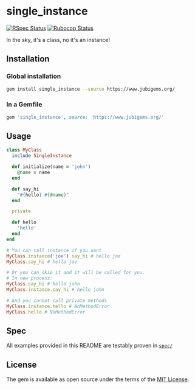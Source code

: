 # single_instance

[![RSpec Status](https://github.com/jubishop/single_instance/workflows/RSpec/badge.svg)](https://github.com/jubishop/single_instance/actions/workflows/rspec.yml)  [![Rubocop Status](https://github.com/jubishop/single_instance/workflows/Rubocop/badge.svg)](https://github.com/jubishop/single_instance/actions/workflows/rubocop.yml)

In the sky, it's a class, no it's an instance!

## Installation

### Global installation

```zsh
gem install single_instance --source https://www.jubigems.org/
```

### In a Gemfile

```ruby
gem 'single_instance', source: 'https://www.jubigems.org/'
```

## Usage

```ruby
class MyClass
  include SingleInstance

  def initialize(name = 'john')
    @name = name
  end

  def say_hi
    "#{hello} #{@name}"
  end

  private

  def hello
    'hello'
  end
end

# You can call instance if you want
MyClass.instance('joe').say_hi # hello joe
MyClass.say_hi # hello joe

# Or you can skip it and it will be called for you.
# In new process:
MyClass.say_hi # hello john
MyClass.instance.say_hi # hello john

# And you cannot call private methods
MyClass.instance.hello # NoMethodError
MyClass.hello # NoMethodError
```

## Spec

All examples provided in this README are testably proven in [`spec/`](https://github.com/jubishop/single_instance/tree/master/spec)

## License

The gem is available as open source under the terms of the [MIT License](https://opensource.org/licenses/MIT).
